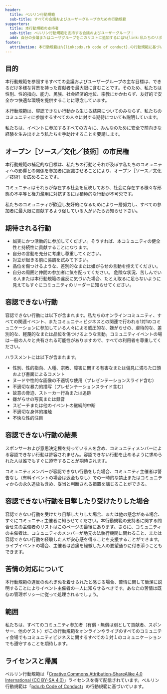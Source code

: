 ```yaml
---
header:
  title: ベルリン行動規範
  sub-title: すべての会議およびユーザーグループのための行動規範
supporters:
  title: 本行動規範の支持者
  sub-title: ベルリン行動規範を支持する会議およびユーザーグループ：
  add: 自分の会議またはユーザグループをこのリストに追加するには%{link:私たちのリポジトリー}へプルリクエストして下さい。
footer:
  attribution: 本行動規範は%{link:pdx.rb code of conduct}.の行動規範に基づいています。
---
```

目的
----

本行動規範を参照するすべての会議およびユーザーグループの主な目標は、できるだけ多様な背景を持った貢献者を最大限に含むことです。そのため、私たちは性別、性的指向、能力、民族、社会経済的地位、宗教にかかわらず、友好的で安全かつ快適な環境を提供することに専念しています。

本行動規範は、容認できない行動から生じる結果についてのみならず、私たちのコミュニティに参加するすべての人々に対する期待についても説明しています。

私たちは、イベントに参加するすべての方々に、みんなのために安全で前向きな経験を生み出すよう私たちを手助けすることを要請します。


オープン［ソース／文化／技術］の市民権
--------------------------------------

本行動規範の補足的な目標は、私たちの行動とそれが及ぼす私たちのコミュニティへの影響との関係を参加者に認識させることにより、オープン［ソース／文化／技術］を広めることです。

コミュニティはそれらが存在する社会を反映しており、社会に存在する様々な形態の不平等と権力濫用に対抗するには積極的な行動が不可欠です。

私たちのコミュニティが歓迎し友好的になるためにより一層努力し、すべての参加者に最大限に貢献するよう促している人がいたらお知らせ下さい。


期待される行動
--------------

* 誠実にかつ活動的に参加してください。そうすれば、本コミュニティの健全性と持続性に貢献することになります。
* 自分の言動を充分に考慮し尊重してください。
* 対立が起きる前に協調を試みて下さい。
* 品位を傷つけるような、差別的なまたは嫌がらせの言動を控えてください。
* 自分の周囲と仲間の参加者に気を配ってください。 危険な状況、苦しんでいる人または本行動規範の違反に気づいた場合、たとえ取るに足らないように見えてもすぐにコミュニティのリーダーに知らせてください。


容認できない行動
----------------

容認できない行動には以下が含まれます。私たちのオンラインコミュニティ、すべての関連イベント、またコミュニティビジネスとの関連で行われる1対1のコミュニケーションに参加している人々による威圧的な、嫌がらせの、虐待的な、差別的な、軽蔑的なまたは品位を傷つけるような言動。コミュニティイベントの場は一般の人々と共有される可能性がありますので、すべての利用者を尊重してください。

ハラスメントには以下が含まれます。

* 性別、性的指向、人種、宗教、障害に関する有害なまたは偏見に満ちた口頭および書面によるコメント
* ヌードや性的な画像の不適切な使用（プレゼンテーションスライド含む）
* 不適切な暴力的描写（プレゼンテーションスライド含む）
* 故意の脅迫、ストーカー行為または追跡
* 嫌がらせの写真または録音
* スピーチまたは他のイベントの継続的中断
* 不適切な身体的接触
* 不快な性的注目


容認できない行動の結果
----------------------

スポンサーおよび意思決定権を持っている人を含め、コミュニティメンバーによる容認できない行動は許容されません。容認できない行動を止めるように求められた人は誰でもすぐに遵守することが期待されます。

コミュニティメンバーが容認できない行動をした場合、コミュニティ主催者は警告なし（有料イベントの場合は返金もなし）での一時的な禁止またはコミュニティからの永久追放も含め、妥当と判断される措置を講じることができる。


容認できない行動を目撃したり受けたりした場合
--------------------------------------------

容認できない行動を受けたり目撃したりした場合、または他の懸念がある場合、すぐにコミュニティ主催者に知らせてください。本行動規範の支持者に関する問合せ先の主催者のリストはこのページの最後にあります。さらに、コミュニティの主催者は、コミュニティのメンバーが地元の法執行機関に関わること、または容認できない行動を経験した人が安心感を得ることを支援することができます。ライブイベントの場合、主催者は苦痛を経験した人の要望通りに付き添うこともできます。


苦情の対応について
------------------

本行動規範の違反のぬれぎぬを着せられたと感じる場合、苦情に関して簡潔に説明することによりイベント主催者の一人に知らせるべきです。あなたの苦情は既存の管理ポリシーに従って処理されるでしょう。


範囲
----

私たちは、すべてのコミュニティ参加者（有償・無償は別として貢献者、スポンサー、他のゲスト）がこの行動規範をオンラインやライブのすべてのコミュニティ会場でもコミュニティビジネスに関するすべての１対１のコミュニケーションでも遵守することを期待します。


ライセンスと帰属
----------------

ベルリン行動規範は「[Creative Commons Attribution-ShareAlike 4.0 International (CC BY-SA 4.0)](https://creativecommons.org/licenses/by-sa/4.0/deed.ja)」ライセンスを得て配信されています。ベルリン行動規範は「[pdx.rb Code of Conduct](https://pdxruby.org/CONDUCT)」の行動規範に基づいています。
